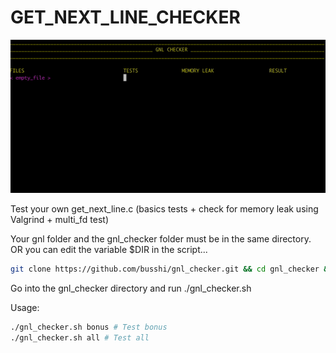 #  GET_NEXT_LINE_CHECKER

<p align="center">
	<img src="./assets/gnl_checker.gif" >
</p>

Test your own get_next_line.c (basics tests + check for memory leak using Valgrind + multi_fd test)

Your gnl folder and the gnl_checker folder must be in the same directory. OR you can edit the variable $DIR in the script...

```bash
git clone https://github.com/busshi/gnl_checker.git && cd gnl_checker && ./gnl_checker.sh
```

Go into the gnl_checker directory and run ./gnl_checker.sh

Usage:
```bash
./gnl_checker.sh bonus # Test bonus
./gnl_checker.sh all # Test all
```
